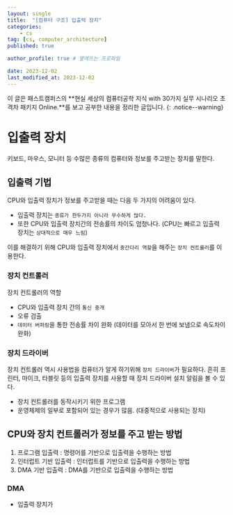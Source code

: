 ```yaml
---
layout: single
title:  "[컴퓨터 구조] 입출력 장치"
categories: 
    - cs
tag: [cs, computer_architecture]
published: true

author_profile: true # 옆에뜨는 프로파일

date: 2023-12-02
last_modified_at: 2023-12-02
---
```


이 글은 패스트캠퍼스의 **현실 세상의 컴퓨터공학 지식 with 30가지 실무 시나리오 초격차 패키지 Online.**를 보고 공부한 내용을 정리한 글입니다.
{: .notice--warning}

# 입출력 장치 

키보드, 마우스, 모니터 등 수많은 종류의 컴퓨터와 정보를 주고받는 장치를 말한다.

## 입출력 기법
CPU와 입출력 장치가 정보를 주고받을 때는 다음 두 가지의 어려움이 있다. 

- 입출력 장치는 `종류가 한두가지 아니라 무수하게 많다.` <br>
- 또한 CPU와 입출력 장치간의 전송률의 차이도 엄청나다. (CPU는 빠르고 입출력 장치는 `상대적으로 매우 느림`)

이를 해결하기 위해 CPU와 입출력 장치에서 `중간다리 역할`을 해주는 `장치 컨트롤러`를 이용한다.

### 장치 컨트롤러
장치 컨트롤러의 역할
- CPU와 입출력 장치 간의 `통신 중개`
- 오류 검출
- `데이터 버퍼링`을 통한 전송률 차이 완화 (데이터를 모아서 한 번에 보냄으로 속도차이 완화)

### 장치 드라이버
장치 컨트롤러 역시 사용법을 컴퓨터가 알게 하기위해 `장치 드라이버`가 필요하다.
흔히 프린터, 마이크, 타블릿 등의 입출력 장치를 사용할 때 장치 드라이버 설치 알림을 볼 수 있다.

- 장치 컨트롤러를 동작시키기 위한 프로그램
- 운영체제의 일부로 포함되어 있는 경우가 많음. (대중적으로 사용되는 장치)


## CPU와 장치 컨트롤러가 정보를 주고 받는 방법
1. 프로그램 입출력 : 명령어를 기반으로 입출력을 수행하는 방법
2. 인터럽트 기반 입출력 : 인터럽트를 기반으로 입출력을 수행하는 방법
3. DMA 기반 입출력 : DMA를 기반으로 입출력을 수행하는 방법

### DMA 
- 입출력 장치가 
